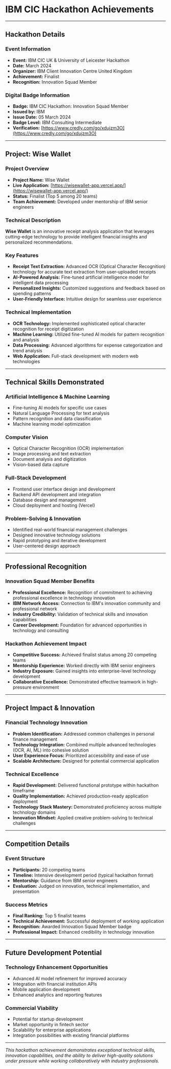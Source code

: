 # IBM CIC Hackathon Achievements

---

## **Hackathon Details**

### **Event Information**
- **Event:** IBM CIC UK & University of Leicester Hackathon
- **Date:** March 2024
- **Organizer:** IBM Client Innovation Centre United Kingdom
- **Achievement:** Finalist
- **Recognition:** Innovation Squad Member

### **Digital Badge Information**
- **Badge:** IBM CIC Hackathon: Innovation Squad Member
- **Issued by:** IBM
- **Issue Date:** 05 March 2024
- **Badge Level:** IBM Consulting Intermediate
- **Verification:** [https://www.credly.com/go/xdujzm3O](https://www.credly.com/go/xdujzm3O)

---

## **Project: Wise Wallet**

### **Project Overview**
- **Project Name:** Wise Wallet
- **Live Application:** [https://wisewallet-app.vercel.app/](https://wisewallet-app.vercel.app/)
- **Status:** Finalist (Top 5 among 20 teams)
- **Team Achievement:** Developed under mentorship of IBM senior engineers

### **Technical Description**
**Wise Wallet** is an innovative receipt analysis application that leverages cutting-edge technology to provide intelligent financial insights and personalized recommendations.

### **Key Features**
- **Receipt Text Extraction:** Advanced OCR (Optical Character Recognition) technology for accurate text extraction from user-uploaded receipts
- **AI-Powered Analysis:** Fine-tuned artificial intelligence model for intelligent data processing
- **Personalized Insights:** Customized suggestions and feedback based on spending patterns
- **User-Friendly Interface:** Intuitive design for seamless user experience

### **Technical Implementation**
- **OCR Technology:** Implemented sophisticated optical character recognition for receipt digitization
- **Machine Learning:** Utilized fine-tuned AI models for pattern recognition and analysis
- **Data Processing:** Advanced algorithms for expense categorization and trend analysis
- **Web Application:** Full-stack development with modern web technologies

---

## **Technical Skills Demonstrated**

### **Artificial Intelligence & Machine Learning**
- Fine-tuning AI models for specific use cases
- Natural Language Processing for text analysis
- Pattern recognition and data classification
- Machine learning model optimization

### **Computer Vision**
- Optical Character Recognition (OCR) implementation
- Image processing and text extraction
- Document analysis and digitization
- Vision-based data capture

### **Full-Stack Development**
- Frontend user interface design and development
- Backend API development and integration
- Database design and management
- Cloud deployment and hosting (Vercel)

### **Problem-Solving & Innovation**
- Identified real-world financial management challenges
- Designed innovative technology solutions
- Rapid prototyping and iterative development
- User-centered design approach

---

## **Professional Recognition**

### **Innovation Squad Member Benefits**
- **Professional Excellence:** Recognition of commitment to achieving professional excellence in technology innovation
- **IBM Network Access:** Connection to IBM's innovation community and professional network
- **Industry Credibility:** Validation of technical skills and innovation capabilities
- **Career Development:** Foundation for advanced opportunities in technology and consulting

### **Hackathon Achievement Impact**
- **Competitive Success:** Achieved finalist status among 20 competing teams
- **Mentorship Experience:** Worked directly with IBM senior engineers
- **Industry Exposure:** Gained insights into enterprise-level technology development
- **Collaborative Excellence:** Demonstrated effective teamwork in high-pressure environment

---

## **Project Impact & Innovation**

### **Financial Technology Innovation**
- **Problem Identification:** Addressed common challenges in personal finance management
- **Technology Integration:** Combined multiple advanced technologies (OCR, AI, ML) into cohesive solution
- **User Experience Focus:** Prioritized accessibility and ease of use
- **Scalable Architecture:** Designed for potential commercial application

### **Technical Excellence**
- **Rapid Development:** Delivered functional prototype within hackathon timeframe
- **Quality Implementation:** Achieved production-ready application deployment
- **Technology Stack Mastery:** Demonstrated proficiency across multiple technology domains
- **Innovation Mindset:** Applied creative problem-solving to technical challenges

---

## **Competition Details**

### **Event Structure**
- **Participants:** 20 competing teams
- **Timeline:** Intensive development period (typical hackathon format)
- **Mentorship:** Guidance from IBM senior engineers
- **Evaluation:** Judged on innovation, technical implementation, and presentation

### **Success Metrics**
- **Final Ranking:** Top 5 finalist teams
- **Technical Achievement:** Successful deployment of working application
- **Recognition:** Awarded Innovation Squad Member badge
- **Professional Impact:** Enhanced credibility in technology innovation

---

## **Future Development Potential**

### **Technology Enhancement Opportunities**
- Advanced AI model refinement for improved accuracy
- Integration with financial institution APIs
- Mobile application development
- Enhanced analytics and reporting features

### **Commercial Viability**
- Potential for startup development
- Market opportunity in fintech sector
- Scalability for enterprise applications
- Integration possibilities with existing financial platforms

---

*This hackathon achievement demonstrates exceptional technical skills, innovation capabilities, and the ability to deliver high-quality solutions under pressure while working collaboratively with industry professionals.*